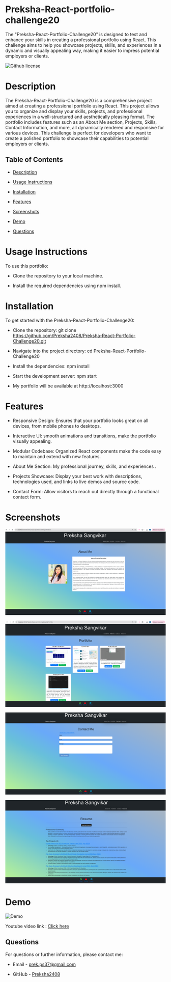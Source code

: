 # Preksha-React-portfolio-challenge20
The "Preksha-React-Portfolio-Challenge20" is designed to test and enhance your skills in creating a professional portfolio using React. This challenge aims to help you showcase projects, skills, and experiences in a dynamic and visually appealing way, making it easier to impress potential employers or clients.

![Github license](https://img.shields.io/badge/license-MIT-blue.svg)

# Description 

The Preksha-React-Portfolio-Challenge20 is a comprehensive project aimed at creating a professional portfolio using React. This project allows you to organize and display your skills, projects, and professional experiences in a well-structured and aesthetically pleasing format. The portfolio includes features such as an About Me section, Projects, Skills, Contact Information, and more, all dynamically rendered and responsive for various devices. This challenge is perfect for developers who want to create a polished portfolio to showcase their capabilities to potential employers or clients.

## Table of Contents

* [Description](#description)

* [Usage Instructions](#usage-instructions)

* [Installation](#installation)

* [Features](#features)

* [Screenshots](#screenshots)

* [Demo](#Demo)

* [Questions](#questions)


# Usage Instructions 

To use this portfolio:

* Clone the repository to your local machine.

* Install the required dependencies using npm install.

# Installation 

To get started with the Preksha-React-Portfolio-Challenge20:

* Clone the repository: git clone https://github.com/Preksha2408/Preksha-React-Portfolio-Challenge20.git

* Navigate into the project directory: cd Preksha-React-Portfolio-Challenge20

* Install the dependencies: npm install

* Start the development server: npm start

* My portfolio will be available at http://localhost:3000

# Features 

* Responsive Design: Ensures that your portfolio looks great on all devices, from mobile phones to desktops.

* Interactive UI:  smooth animations and transitions, make the portfolio visually appealing.

* Modular Codebase: Organized React components make the code easy to maintain and extend with new features.

* About Me Section: My  professional journey, skills, and experiences .

* Projects Showcase: Display your best work with descriptions, technologies used, and links to live demos and source code.

* Contact Form: Allow visitors to reach out directly through a functional contact form.

# Screenshots 

![About Me ](src/images/AboutMe.png)

![Portfolio ](src/images/Portfolioscreenshot.png)

![Contact ](src/images/Contactscreenshot.png)

![Resume ](src/images/Resumescreenshot.png)

# Demo 

![Demo](src/images/React-portfolio-demo.gif)

Youtube video link : [Click here](https://www.youtube.com/watch?v=j0LVsY-fwx4)


## Questions 

For questions or further information, please contact me:

* Email - [prek.ps37@gmail.com](prek.ps37@gmail.com)

* GitHub - [Preksha2408](https://github.com/Preksha2408/Preksha-React-portfolio-challenge20.git)

